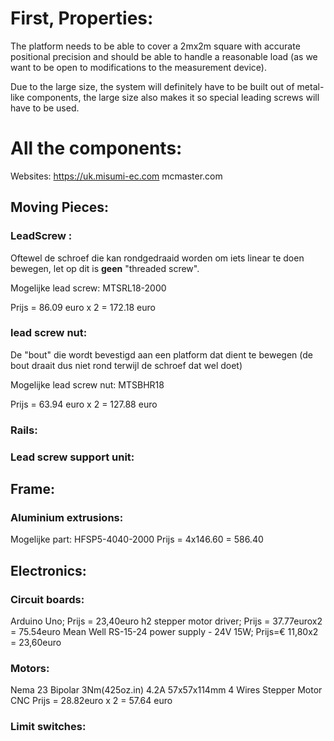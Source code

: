 # First, Properties:

The platform needs to be able to cover a 2mx2m square with accurate positional precision and should
be able to handle a reasonable load (as we want to be open to modifications to the measurement device).

Due to the large size, the system will definitely have to be built out of metal-like components,
the large size also makes it so special leading screws will have to be used. 

# All the components:
Websites: 
https://uk.misumi-ec.com
mcmaster.com

## Moving Pieces:
### LeadScrew :
Oftewel de schroef die kan rondgedraaid worden om iets linear te doen bewegen, let op dit is **geen** "threaded screw".

Mogelijke lead screw: MTSRL18-2000

Prijs = 86.09 euro x 2 = 172.18 euro

### lead screw nut:
De "bout" die wordt bevestigd aan een platform dat dient te bewegen (de bout draait dus niet rond terwijl de schroef dat wel doet)

Mogelijke lead screw nut: MTSBHR18 

Prijs = 63.94 euro x 2 = 127.88 euro

### Rails:

### Lead screw support unit:

## Frame:

### Aluminium extrusions:

Mogelijke part: HFSP5-4040-2000
Prijs = 4x146.60 = 586.40

## Electronics:

### Circuit boards:

Arduino Uno; Prijs = 23,40euro
h2 stepper motor driver; Prijs = 37.77eurox2 = 75.54euro
Mean Well RS-15-24 power supply - 24V 15W; Prijs=€ 11,80x2 = 23,60euro

### Motors:

Nema 23 Bipolar 3Nm(425oz.in) 4.2A 57x57x114mm 4 Wires Stepper Motor CNC
Prijs = 28.82euro x 2 = 57.64 euro 

### Limit switches:

